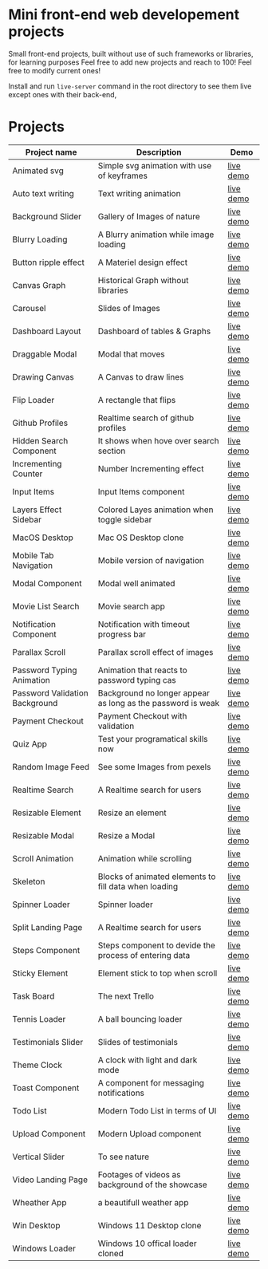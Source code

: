 # Mini front-end web developement projects

Small front-end projects, built without use of such frameworks or libraries, for learning purposes
Feel free to add new projects and reach to 100!
Feel free to modify current ones!

Install and run `live-server` command in the root directory to see them live except ones with their back-end,


# Projects
|Project name | Description  | Demo |
--- | --- | ---|
|Animated svg|Simple svg animation with use of keyframes|[live demo](https://50-mini-projects-xi.vercel.app/animated-svg)|
|Auto text writing|Text writing animation|[live demo](https://50-mini-projects-xi.vercel.app/auto-text-writing)|
|Background Slider|Gallery of Images of nature|[live demo](https://50-mini-projects-xi.vercel.app/background-slider)|
|Blurry Loading|A Blurry animation while image loading|[live demo](https://50-mini-projects-xi.vercel.app/blurry-loading)|
|Button ripple effect|A Materiel design effect|[live demo](https://50-mini-projects-xi.vercel.app/button-ripple-effect)|
|Canvas Graph|Historical Graph without libraries|[live demo](https://50-mini-projects-xi.vercel.app/canvas-graph)|
|Carousel|Slides of Images|[live demo](https://50-mini-projects-xi.vercel.app/carousel)|
|Dashboard Layout|Dashboard of tables & Graphs|[live demo](https://50-mini-projects-xi.vercel.app/dashboard-layout)|
|Draggable Modal|Modal that moves|[live demo](https://50-mini-projects-xi.vercel.app/draggable-modal)|
|Drawing Canvas|A Canvas to draw lines|[live demo](https://50-mini-projects-xi.vercel.app/drawing-canvas)|
|Flip Loader|A rectangle that flips|[live demo](https://50-mini-projects-xi.vercel.app/flip-loader)|
|Github Profiles|Realtime search of github profiles|[live demo](https://50-mini-projects-xi.vercel.app/github-profiles)|
|Hidden Search Component|It shows when hove over search section|[live demo](https://50-mini-projects-xi.vercel.app/hidden-search-component)|
|Incrementing Counter|Number Incrementing effect|[live demo](https://50-mini-projects-xi.vercel.app/incrementing-counter)|
|Input Items|Input Items component|[live demo](https://50-mini-projects-xi.vercel.app/)|
|Layers Effect Sidebar|Colored Layes animation when toggle sidebar|[live demo](https://50-mini-projects-xi.vercel.app/layers-effect-sidebar)|
|MacOS Desktop|Mac OS Desktop clone|[live demo](https://50-mini-projects-xi.vercel.app/macos-desktop)|
|Mobile Tab Navigation|Mobile version of navigation|[live demo](https://50-mini-projects-xi.vercel.app/mobile-tab-navigation)|
|Modal Component|Modal well animated|[live demo](https://50-mini-projects-xi.vercel.app/modal-component)|
|Movie List Search|Movie search app|[live demo](https://50-mini-projects-xi.vercel.app/movie-list-search)|
|Notification Component|Notification with timeout progress bar|[live demo](https://50-mini-projects-xi.vercel.app/notification-component)|
|Parallax Scroll|Parallax scroll effect of images|[live demo](https://50-mini-projects-xi.vercel.app/parallax-scroll)|
|Password Typing Animation|Animation that reacts to password typing cas|[live demo](https://50-mini-projects-xi.vercel.app/password-typing-animation)|
|Password Validation Background|Background no longer appear as long as the password is weak|[live demo](https://50-mini-projects-xi.vercel.app/password-validation-background)|
|Payment Checkout|Payment Checkout with validation|[live demo](https://50-mini-projects-xi.vercel.app/payment-checkout)|
|Quiz App|Test your programatical skills now|[live demo](https://50-mini-projects-xi.vercel.app/quiz-app)|
|Random Image Feed|See some Images from pexels|[live demo](https://50-mini-projects-xi.vercel.app/random-image-feed)|
|Realtime Search|A Realtime search for users|[live demo](https://50-mini-projects-xi.vercel.app/realtime-search)|
|Resizable Element|Resize an element|[live demo](https://50-mini-projects-xi.vercel.app/)|
|Resizable Modal|Resize a Modal|[live demo](https://50-mini-projects-xi.vercel.app/)|
|Scroll Animation|Animation while scrolling|[live demo](https://50-mini-projects-xi.vercel.app/)|
|Skeleton|Blocks of animated elements to fill data when loading|[live demo](https://50-mini-projects-xi.vercel.app/)|
|Spinner Loader|Spinner loader|[live demo](https://50-mini-projects-xi.vercel.app/)|
|Split Landing Page|A Realtime search for users|[live demo](https://50-mini-projects-xi.vercel.app/)|
|Steps Component|Steps component to devide the process of entering data|[live demo](https://50-mini-projects-xi.vercel.app/)|
|Sticky Element|Element stick to top when scroll|[live demo](https://50-mini-projects-xi.vercel.app/)|
|Task Board|The next Trello|[live demo](https://50-mini-projects-xi.vercel.app/)|
|Tennis Loader|A ball bouncing loader|[live demo](https://50-mini-projects-xi.vercel.app/)|
|Testimonials Slider|Slides of testimonials|[live demo](https://50-mini-projects-xi.vercel.app/)|
|Theme Clock|A clock with light and dark mode|[live demo](https://50-mini-projects-xi.vercel.app/)|
|Toast Component|A component for messaging notifications|[live demo](https://50-mini-projects-xi.vercel.app/)|
|Todo List|Modern Todo List in terms of UI|[live demo](https://50-mini-projects-xi.vercel.app/)|
|Upload Component|Modern Upload component|[live demo](https://50-mini-projects-xi.vercel.app/)|
|Vertical Slider|To see nature|[live demo](https://50-mini-projects-xi.vercel.app/)|
|Video Landing Page|Footages of videos as background of the showcase|[live demo](https://50-mini-projects-xi.vercel.app/)|
|Wheather App|a beautifull weather app|[live demo](https://50-mini-projects-xi.vercel.app/)|
|Win Desktop|Windows 11 Desktop clone|[live demo](https://50-mini-projects-xi.vercel.app/)|
|Windows Loader|Windows 10 offical loader cloned|[live demo](https://50-mini-projects-xi.vercel.app/)|
